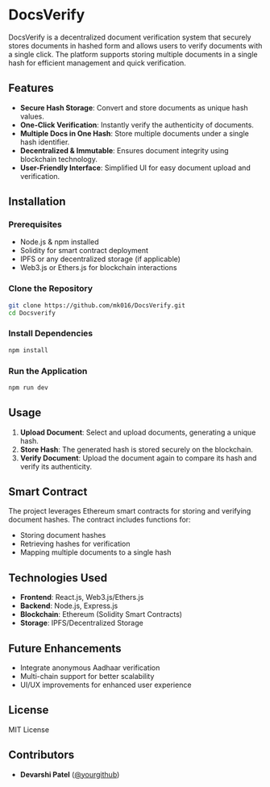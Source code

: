 # DocsVerify

DocsVerify is a decentralized document verification system that securely stores documents in hashed form and allows users to verify documents with a single click. The platform supports storing multiple documents in a single hash for efficient management and quick verification.

## Features

- **Secure Hash Storage**: Convert and store documents as unique hash values.
- **One-Click Verification**: Instantly verify the authenticity of documents.
- **Multiple Docs in One Hash**: Store multiple documents under a single hash identifier.
- **Decentralized & Immutable**: Ensures document integrity using blockchain technology.
- **User-Friendly Interface**: Simplified UI for easy document upload and verification.

## Installation

### Prerequisites
- Node.js & npm installed
- Solidity for smart contract deployment
- IPFS or any decentralized storage (if applicable)
- Web3.js or Ethers.js for blockchain interactions

### Clone the Repository
```sh
git clone https://github.com/mk016/DocsVerify.git
cd Docsverify
```

### Install Dependencies
```sh
npm install
```

### Run the Application
```sh
npm run dev
```

## Usage
1. **Upload Document**: Select and upload documents, generating a unique hash.
2. **Store Hash**: The generated hash is stored securely on the blockchain.
3. **Verify Document**: Upload the document again to compare its hash and verify its authenticity.

## Smart Contract
The project leverages Ethereum smart contracts for storing and verifying document hashes. The contract includes functions for:
- Storing document hashes
- Retrieving hashes for verification
- Mapping multiple documents to a single hash

## Technologies Used
- **Frontend**: React.js, Web3.js/Ethers.js
- **Backend**: Node.js, Express.js
- **Blockchain**: Ethereum (Solidity Smart Contracts)
- **Storage**: IPFS/Decentralized Storage

## Future Enhancements
- Integrate anonymous Aadhaar verification
- Multi-chain support for better scalability
- UI/UX improvements for enhanced user experience

## License
MIT License

## Contributors
- **Devarshi Patel** ([@yourgithub](https://github.com/yourgithub))
